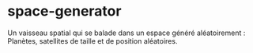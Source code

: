 # space-generator

Un vaisseau spatial qui se balade dans un espace généré aléatoirement : Planètes, satellites de taille et de position aléatoires.
